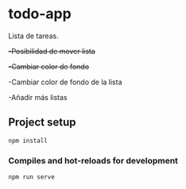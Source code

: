 # todo-app

Lista de tareas. 


~~-Posibilidad de mover lista~~

~~-Cambiar color de fondo~~

-Cambiar color de fondo de la lista

-Añadir más listas

## Project setup
```
npm install
```

### Compiles and hot-reloads for development
```
npm run serve
```
